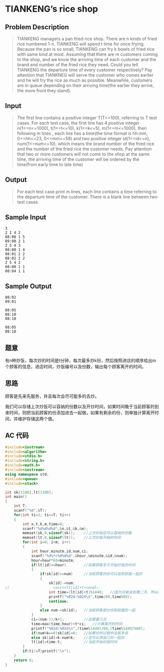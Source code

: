 # TIANKENG’s rice shop

## **Problem Description**

> TIANKENG managers a pan fried rice shop. There are n kinds of fried rice numbered 1-n. TIANKENG will spend t time for once frying. Because the pan is so small, TIANKENG can fry k bowls of fried rice with same kind at most. Assuming that there are m customers coming to the shop, and we know the arriving time of each customer and the brand and number of the fried rice they need. Could you tell TIANKENG the departure time of every customer respectively? Pay attention that TIANKNEG will serve the customer who comes earlier and he will fry the rice as much as possible. Meanwhile, customers are in queue depending on their arriving time(the earlier they arrive, the more front they stand).



## **Input**

> The first line contains a positive integer T(T<=100), referring to T test cases. For each test case, the first line has 4 positive integer n(1<=n<=1000), t(1<=t<=10), k(1<=k<=5), m(1<=m<=1000), then following m lines , each line has a time(the time format is hh:mm, 0<=hh<=23, 0<=mm<=59) and two positive integer id(1<=id<=n), num(1<=num<=10), which means the brand number of the fried rice and the number of the fried rice the customer needs. Pay attention that two or more customers will not come to the shop at the same time, the arriving time of the customer will be ordered by the time(from early time to late time)



## **Output**

> For each test case print m lines, each line contains a time referring to the departure time of the customer. There is a blank line between two test cases.



## **Sample Input**

    3
    2 1 4 2
    08:00 1 5
    09:00 2 1
    2 5 4 3
    08:00 1 4
    08:01 2 2
    08:02 2 2
    2 5 4 2
    08:00 1 1
    08:04 1 1



## **Sample Output**

    08:02
    09:01
    
    08:05
    08:10
    08:10
    
    08:05
    08:10


## **题意**

有n种炒饭，每次炒的时间是t分钟，每次最多炒k份，然后按照进店的顺序给出m个顾客的信息，进店时间，炒饭编号以及份数，输出每个顾客离开的时间。



## **思路**

顾客是先来先服务，并且每次会尽可能多的去炒。

我们可以存储上次炒饭可以容纳的份数以及开炒时间，如果时间晚于当前顾客的到来时间，则把当前顾客的份添加进去一起做，如果有剩余的份，则单独计算离开时间，并维护存储这两个值。



## **AC 代码**

```cpp
#include<iostream>
#include<algorithm>
#include<stdio.h>
#include<string.h>
#include<math.h>
#include<iostream>
using namespace std;
#include<queue>
#include<stack>

int sk[1100],lt[1100];
int main()
{
    int T;
    scanf("%d",&T);
    for(int ti=1; ti<=T; ti++)
    {
        int n,t,k,m,time=0;
        scanf("%d%d%d%d",&n,&t,&k,&m);
        memset(sk,0,sizeof(sk));    //上次炒饭还可以容纳的份数
        memset(lt,0,sizeof(lt));    //上次炒饭开始的时间
        for(int i=0; i<m; i++)
        {
            int hour,minutm,id,num,ci;
            scanf("%d%*c%d%d%d",&hour,&minutm,&id,&num);
            hour=hour*60+minutm;
            if(lt[id]>=hour)        //如果顾客早于开始炒饭的时间
            {
                if(sk[id]>=num)     //当前顾客的份可以加到前面一起炒
                {
                    sk[id]-=num;
//                    cout<<lt[id]+t<<endl;
                    int time=(lt[id]+t)%1440;   //因为可能会到第二天，所以需要%1440
                    printf("%02d:%02d\n",time/60,time%60);
                    continue;
                }
                else num-=sk[id];   //当前顾客部分份和前面的一起
            }
            ci=(num-1)/k+1;         //还需要几次
            time=max(time,hour)+t*ci;   //计算离开的时间
            printf("%02d:%02d\n",(time%1440)/60,(time%1440)%60);
            if(num%k==0)sk[id]=0;   //如果炒的过程中没有多余
            else sk[id]=k-num%k;    //还可以添加几份一起炒
            lt[id]=time-t;          //当前开始炒饭时间
        }
        if(ti!=T)printf("\n");
    }
    return 0;
}
```

